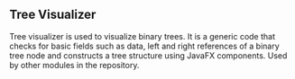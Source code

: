 ## Tree Visualizer
Tree visualizer is used to visualize binary trees. It is a generic code that checks for basic
fields such as data, left and right references of a binary tree node and constructs a tree structure using JavaFX components. Used by other modules in the repository.
